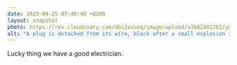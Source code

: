 ```yaml
---
date: 2023-04-25 07:48:40 +0200
layout: snapshot
photo: https://res.cloudinary.com/dbi2zounq/image/upload/v1682401701/ymwpx5iqh4tz6tu4joi3.jpg
alt: "A plug is detached from its wire, black after a small explosion in the electric circuit."
---
```

Lucky thing we have a good electrician. 
